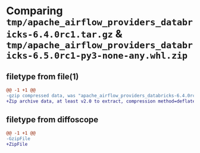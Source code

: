 # Comparing `tmp/apache_airflow_providers_databricks-6.4.0rc1.tar.gz` & `tmp/apache_airflow_providers_databricks-6.5.0rc1-py3-none-any.whl.zip`

## filetype from file(1)

```diff
@@ -1 +1 @@
-gzip compressed data, was "apache_airflow_providers_databricks-6.4.0rc1.tar", last modified: Tue Apr 30 11:22:34 2024, max compression
+Zip archive data, at least v2.0 to extract, compression method=deflate
```

## filetype from diffoscope

```diff
@@ -1 +1 @@
-GzipFile
+ZipFile
```

